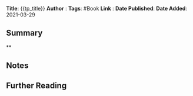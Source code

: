 **Title**: {{tp_title}}
**Author**  : 
**Tags**: #Book
**Link** : 
**Date Published**:
**Date Added**: 2021-03-29
## Summary 
**

## Notes

## Further Reading